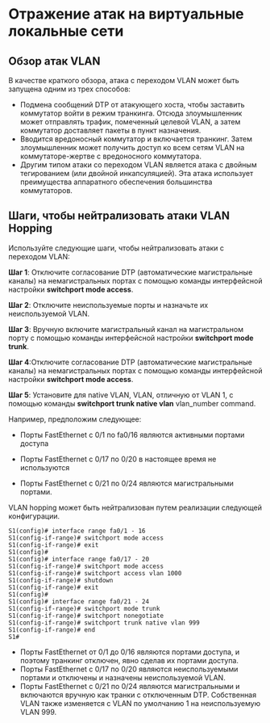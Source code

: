 # Отражение атак на виртуальные локальные сети

<!-- 11.2.1-->
## Обзор атак VLAN

В качестве краткого обзора, атака с переходом VLAN может быть запущена одним из трех способов:

- Подмена сообщений DTP от атакующего хоста, чтобы заставить коммутатор войти в режим транкинга. Отсюда злоумышленник может отправлять трафик, помеченный целевой VLAN, а затем коммутатор доставляет пакеты в пункт назначения.
- Вводится вредоносный коммутатор и включается транкинг. Затем злоумышленник может получить доступ ко всем сетям VLAN на коммутаторе-жертве с вредоносного коммутатора.
- Другим типом атаки со переходом VLAN является атака с двойным тегированием (или двойной инкапсуляцией). Эта атака использует преимущества аппаратного обеспечения большинства коммутаторов.

<!-- 11.2.2-->
## Шаги, чтобы нейтрализовать атаки VLAN Hopping

Используйте следующие шаги, чтобы нейтрализовать атаки с переходом VLAN:

**Шаг 1**: Отключите согласование DTP (автоматические магистральные каналы) на немагистральных портах с помощью команды интерфейсной настройки **switchport mode access**.

**Шаг 2**: Отключите неиспользуемые порты и назначьте их неиспользуемой VLAN.

**Шаг 3**: Вручную включите магистральный канал на магистральном порту с помощью команды интерфейсной настройки **switchport mode trunk**.

**Шаг 4**:Отключите согласование DTP (автоматические магистральные каналы) на немагистральных портах с помощью команды интерфейсной настройки **switchport mode access**.

**Шаг 5**: Установите для native VLAN, VLAN, отличную от VLAN 1, с помощью команды **switchport trunk native vlan** vlan_number command.

Например, предположим следующее:

- Порты FastEthernet с 0/1 по fa0/16 являются активными портами доступа

- Порты FastEthernet с 0/17 по 0/20 в настоящее время не используются

- Порты FastEthernet с 0/21 по 0/24 являются магистральными портами.

VLAN hopping может быть нейтрализован путем реализации следующей конфигурации.

```
S1(config)# interface range fa0/1 - 16
S1(config-if-range)# switchport mode access
S1(config-if-range)# exit
S1(config)# 
S1(config)# interface range fa0/17 - 20
S1(config-if-range)# switchport mode access
S1(config-if-range)# switchport access vlan 1000
S1(config-if-range)# shutdown
S1(config-if-range)# exit
S1(config)# 
S1(config)# interface range fa0/21 - 24
S1(config-if-range)# switchport mode trunk
S1(config-if-range)# switchport nonegotiate
S1(config-if-range)# switchport trunk native vlan 999
S1(config-if-range)# end
S1#
```

- Порты FastEthernet от 0/1 до 0/16 являются портами доступа, и поэтому транкинг отключен, явно сделав их портами доступа.
- Порты FastEthernet с 0/17 по 0/20 являются неиспользуемыми портами и отключены и назначены неиспользуемой VLAN.
- Порты FastEthernet с 0/21 по 0/24 являются магистральными и включаются вручную как транки с отключенным DTP. Собственная VLAN также изменяется с VLAN по умолчанию 1 на неиспользуемую VLAN 999.